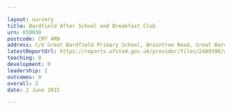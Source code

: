 ```yaml
---

layout: nursery
title: Bardfield After School and Breakfast Club
urn: 650030
postcode: CM7 4RN
address: C/O Great Bardfield Primary School, Braintree Road, Great Bardfield, Braintree, Essex, CM7 4RN
latestReportUrl: https://reports.ofsted.gov.uk/provider/files/2489398/urn/650030.pdf
teaching: 0
development: 0
leadership: 2
outcomes: 0
overall: 2
date: 2 June 2015

---
```

